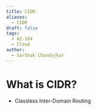 ```yaml
---
title: CIDR
aliases:
  - CIDR
draft: false
tags:
  - AZ-104
  - Cloud
author:
  - Sarthak Chandajkar
---
```

 
# What is CIDR?

- Classless Inter-Domain Routing
